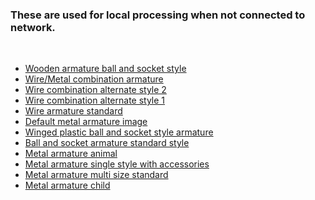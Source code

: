 ### **These are used for local processing when not connected to network.**
<br>

- [Wooden armature ball and socket style](./images/wooden-ball-and-socket.jpg)<br>
- [Wire/Metal combination armature](./images/wire-combo.jpeg)<br>
- [Wire combination alternate style 2](./images/wire-alt2.jpeg.jpeg)<br>
- [Wire combination alternate style 1](./images/wire-alt.jpeg)<br>
- [Wire armature standard](./images/wire%2001.jpeg)<br>
- [Default metal armature image](./images/stopMotionPuppet.jpg)<br> 
- [Winged plastic ball and socket style armature](./images/plastic-ball-and-socket-winged.jpeg)<br> 
- [Ball and socket armature standard style](./images/plastic-ball-and-socket-standard.jpeg)<br>
- [Metal armature animal](./images/metal00-animal.jpg)<br>
- [Metal armature single style with accessories](./images/metal-single.jpeg)<br>
- [Metal armature multi size standard](./images/metal-standard.jpeg)<br>
- [Metal armature child](./images/metal-child.jpeg)<br>